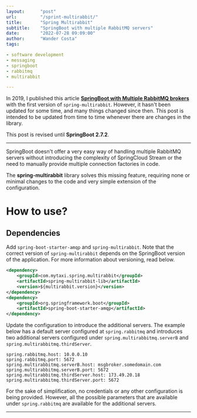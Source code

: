 ```yaml
---
layout:      "post"
url:         "/sprint-multirabbit/"
title:       "Spring Multirabbit"
subtitle:    "SpringBoot with multiple RabbitMQ servers"
date:        "2022-07-28 09:09:00"
author:      "Wander Costa"
tags:

- software development
- messaging
- springboot
- rabbitmq
- multirabbit

---
```


In 2019, I published this article **[SpringBoot with Multiple RabbitMQ brokers][oldpost]** with the first version
of `spring-multirabbit`. However, it hasn't been updated for some time, and many things changed since then. This post is
intended to be updated from time to time whenever there are changes in the library.

This post is revised until **SpringBoot 2.7.2**.

---

SpringBoot doesn't offer a very easy way of handling multiple RabbitMQ servers without introducing the complexity of
SpringCloud Stream or the need to manually provide multiple connection factories in code.

The **spring-multirabbit** library solves this missing feature, requiring none or minimal changes to the code and very
simple extension of the configuration.

# How to use?

## Dependencies

Add `spring-boot-starter-amqp` and `spring-multirabbit`. Note that the correct version of `spring-multirabbit`
depends on the SpringBoot version of the application. For more information about versioning, read below.

```xml
<dependency>
    <groupId>com.mytaxi.spring.multirabbit</groupId>
    <artifactId>spring-multirabbit-lib</artifactId>
    <version>${multirabbit.version}</version>
</dependency>
<dependency>
    <groupId>org.springframework.boot</groupId>
    <artifactId>spring-boot-starter-amqp</artifactId>
</dependency>
```

Update the configuration to introduce the additional servers. The example below has a default server configured at
`spring.rabbitmq` and introduces two additional servers configured under `spring.multirabbitmq.serverB` and
`spring.multirabbitmq.thirdServer`.

```properties
spring.rabbitmq.host: 10.0.0.10
spring.rabbitmq.port: 5672
spring.multirabbitmq.serverB.host: msgbroker.somedomain.com
spring.multirabbitmq.serverB.port: 5672
spring.multirabbitmq.thirdServer.host: 173.49.20.18
spring.multirabbitmq.thirdServer.port: 5672
```

For the sake of simplification, no credentials or any other configuration is being provided. However, all the possible
parameters that are available under `spring.rabbitmq` are available for the additional servers.


[oldpost]: https://medium.com/inside-freenow/springboot-with-multiple-rabbitmq-brokers-cec203c3f77

---